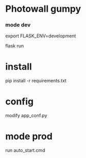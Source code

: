 # Photowall gumpy

### mode dev
export FLASK_ENV=development
    
flask run


# install
pip install -r requirements.txt

# config
modify app_conf.py


# mode prod
run auto_start.cmd